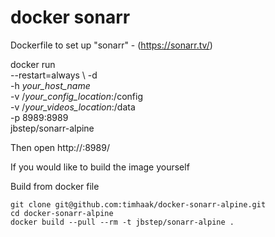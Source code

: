 # docker sonarr

Dockerfile to set up "sonarr" - (https://sonarr.tv/)

docker run \
    --restart=always \ 
    -d \
    -h *your_host_name* \
    -v /*your_config_location*:/config  \
    -v /*your_videos_location*:/data\
     -p 8989:8989 \
     jbstep/sonarr-alpine
     
Then open http://<server>:8989/

If you would like to build the image yourself

Build from docker file

```
git clone git@github.com:timhaak/docker-sonarr-alpine.git
cd docker-sonarr-alpine
docker build --pull --rm -t jbstep/sonarr-alpine .
```

